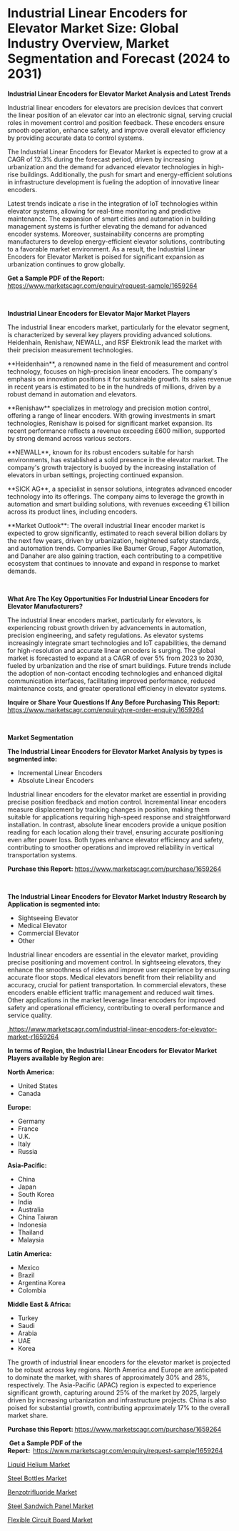 <p><h1>Industrial Linear Encoders for Elevator Market Size: Global Industry Overview, Market Segmentation and Forecast (2024 to 2031)</h1></p><p><strong>Industrial Linear Encoders for Elevator Market Analysis and Latest Trends</strong></p>
<p><p>Industrial linear encoders for elevators are precision devices that convert the linear position of an elevator car into an electronic signal, serving crucial roles in movement control and position feedback. These encoders ensure smooth operation, enhance safety, and improve overall elevator efficiency by providing accurate data to control systems.</p><p>The Industrial Linear Encoders for Elevator Market is expected to grow at a CAGR of 12.3% during the forecast period, driven by increasing urbanization and the demand for advanced elevator technologies in high-rise buildings. Additionally, the push for smart and energy-efficient solutions in infrastructure development is fueling the adoption of innovative linear encoders.</p><p>Latest trends indicate a rise in the integration of IoT technologies within elevator systems, allowing for real-time monitoring and predictive maintenance. The expansion of smart cities and automation in building management systems is further elevating the demand for advanced encoder systems. Moreover, sustainability concerns are prompting manufacturers to develop energy-efficient elevator solutions, contributing to a favorable market environment. As a result, the Industrial Linear Encoders for Elevator Market is poised for significant expansion as urbanization continues to grow globally.</p></p>
<p><strong>Get a Sample PDF of the Report:&nbsp;</strong> <a href="https://www.marketscagr.com/enquiry/request-sample/1659264?utm_campaign=1128&utm_medium=2&utm_source=Github&utm_content=ia&utm_term=03102024&utm_id=industrial-linear-encoders-for-elevator">https://www.marketscagr.com/enquiry/request-sample/1659264</a></p>
<p>&nbsp;</p>
<p><strong>Industrial Linear Encoders for Elevator Major Market Players</strong></p>
<p><p>The industrial linear encoders market, particularly for the elevator segment, is characterized by several key players providing advanced solutions. Heidenhain, Renishaw, NEWALL, and RSF Elektronik lead the market with their precision measurement technologies.</p><p>**Heidenhain**, a renowned name in the field of measurement and control technology, focuses on high-precision linear encoders. The company's emphasis on innovation positions it for sustainable growth. Its sales revenue in recent years is estimated to be in the hundreds of millions, driven by a robust demand in automation and elevators.</p><p>**Renishaw** specializes in metrology and precision motion control, offering a range of linear encoders. With growing investments in smart technologies, Renishaw is poised for significant market expansion. Its recent performance reflects a revenue exceeding £600 million, supported by strong demand across various sectors.</p><p>**NEWALL**, known for its robust encoders suitable for harsh environments, has established a solid presence in the elevator market. The company's growth trajectory is buoyed by the increasing installation of elevators in urban settings, projecting continued expansion.</p><p>**SICK AG**, a specialist in sensor solutions, integrates advanced encoder technology into its offerings. The company aims to leverage the growth in automation and smart building solutions, with revenues exceeding €1 billion across its product lines, including encoders.</p><p>**Market Outlook**: The overall industrial linear encoder market is expected to grow significantly, estimated to reach several billion dollars by the next few years, driven by urbanization, heightened safety standards, and automation trends. Companies like Baumer Group, Fagor Automation, and Danaher are also gaining traction, each contributing to a competitive ecosystem that continues to innovate and expand in response to market demands.</p></p>
<p>&nbsp;</p>
<p><strong>What Are The Key Opportunities For Industrial Linear Encoders for Elevator Manufacturers?</strong></p>
<p><p>The industrial linear encoders market, particularly for elevators, is experiencing robust growth driven by advancements in automation, precision engineering, and safety regulations. As elevator systems increasingly integrate smart technologies and IoT capabilities, the demand for high-resolution and accurate linear encoders is surging. The global market is forecasted to expand at a CAGR of over 5% from 2023 to 2030, fueled by urbanization and the rise of smart buildings. Future trends include the adoption of non-contact encoding technologies and enhanced digital communication interfaces, facilitating improved performance, reduced maintenance costs, and greater operational efficiency in elevator systems.</p></p>
<p><strong>Inquire or Share Your Questions If Any Before Purchasing This Report:</strong> <a href="https://www.marketscagr.com/enquiry/pre-order-enquiry/1659264?utm_campaign=1128&utm_medium=2&utm_source=Github&utm_content=ia&utm_term=03102024&utm_id=industrial-linear-encoders-for-elevator">https://www.marketscagr.com/enquiry/pre-order-enquiry/1659264</a></p>
<p>&nbsp;</p>
<p><strong>Market Segmentation</strong></p>
<p><strong>The Industrial Linear Encoders for Elevator Market Analysis by types is segmented into:</strong></p>
<p><ul><li>Incremental Linear Encoders</li><li>Absolute Linear Encoders</li></ul></p>
<p><p>Industrial linear encoders for the elevator market are essential in providing precise position feedback and motion control. Incremental linear encoders measure displacement by tracking changes in position, making them suitable for applications requiring high-speed response and straightforward installation. In contrast, absolute linear encoders provide a unique position reading for each location along their travel, ensuring accurate positioning even after power loss. Both types enhance elevator efficiency and safety, contributing to smoother operations and improved reliability in vertical transportation systems.</p></p>
<p><strong>Purchase this Report:&nbsp;</strong><a href="https://www.marketscagr.com/purchase/1659264?utm_campaign=1128&utm_medium=2&utm_source=Github&utm_content=ia&utm_term=03102024&utm_id=industrial-linear-encoders-for-elevator">https://www.marketscagr.com/purchase/1659264</a></p>
<p>&nbsp;</p>
<p><strong>The Industrial Linear Encoders for Elevator Market Industry Research by Application is segmented into:</strong></p>
<p><ul><li>Sightseeing Elevator</li><li>Medical Elevator</li><li>Commercial Elevator</li><li>Other</li></ul></p>
<p><p>Industrial linear encoders are essential in the elevator market, providing precise positioning and movement control. In sightseeing elevators, they enhance the smoothness of rides and improve user experience by ensuring accurate floor stops. Medical elevators benefit from their reliability and accuracy, crucial for patient transportation. In commercial elevators, these encoders enable efficient traffic management and reduced wait times. Other applications in the market leverage linear encoders for improved safety and operational efficiency, contributing to overall performance and service quality.</p></p>
<p><a href="https://www.marketscagr.com/industrial-linear-encoders-for-elevator-market-r1659264?utm_campaign=1128&utm_medium=2&utm_source=Github&utm_content=ia&utm_term=03102024&utm_id=industrial-linear-encoders-for-elevator">&nbsp;https://www.marketscagr.com/industrial-linear-encoders-for-elevator-market-r1659264</a></p>
<p><strong>In terms of Region, the Industrial Linear Encoders for Elevator Market Players available by Region are:</strong></p>
<p>
    <p> <strong> North America: </strong>
        <ul>
            <li>United States</li>
            <li>Canada</li>
        </ul>
        </p> 
    <p> <strong> Europe: </strong>
        <ul>
            <li>Germany</li>
            <li>France</li>
            <li>U.K.</li>
            <li>Italy</li>
            <li>Russia</li>
        </ul>
        </p> 
    <p> <strong> Asia-Pacific: </strong>
        <ul>
            <li>China</li>
            <li>Japan</li>
            <li>South Korea</li>
            <li>India</li>
            <li>Australia</li>
            <li>China Taiwan</li>
            <li>Indonesia</li>
            <li>Thailand</li>
            <li>Malaysia</li>
        </ul>
        </p> 
    <p> <strong> Latin America: </strong>
        <ul>
            <li>Mexico</li>
            <li>Brazil</li>
            <li>Argentina Korea</li>
            <li>Colombia</li>
        </ul>
        </p> 
    <p> <strong> Middle East & Africa: </strong>
        <ul>
            <li>Turkey</li>
            <li>Saudi</li>
            <li>Arabia</li>
            <li>UAE</li>
            <li>Korea</li>
        </ul>
    </p>
    </p>
<p><p>The growth of industrial linear encoders for the elevator market is projected to be robust across key regions. North America and Europe are anticipated to dominate the market, with shares of approximately 30% and 28%, respectively. The Asia-Pacific (APAC) region is expected to experience significant growth, capturing around 25% of the market by 2025, largely driven by increasing urbanization and infrastructure projects. China is also poised for substantial growth, contributing approximately 17% to the overall market share.</p></p>
<p><strong>Purchase this Report: </strong><a href="https://www.marketscagr.com/purchase/1659264?utm_campaign=1128&utm_medium=2&utm_source=Github&utm_content=ia&utm_term=03102024&utm_id=industrial-linear-encoders-for-elevator">https://www.marketscagr.com/purchase/1659264</a></p>
<p>&nbsp;<strong>Get a Sample PDF of the Report:&nbsp;&nbsp;</strong><a href="https://www.marketscagr.com/enquiry/request-sample/1659264?utm_campaign=1128&utm_medium=2&utm_source=Github&utm_content=ia&utm_term=03102024&utm_id=industrial-linear-encoders-for-elevator">https://www.marketscagr.com/enquiry/request-sample/1659264</a></p>
<p><strong></strong></p>
<p><p><a href="https://www.linkedin.com/pulse/what-driving-global-liquid-helium-market-dive-trends-nkv5c?trackingId=AcbUyameTf6hGdpraQCFpw%3D%3D&utm_campaign=1128&utm_medium=2&utm_source=Github&utm_content=ia&utm_term=03102024&utm_id=industrial-linear-encoders-for-elevator">Liquid Helium Market</a></p><p><a href="https://issuu.com/reportprime-2/docs/steel-bottles-market-size-2030.pptx_167d27661cfd35?utm_campaign=1128&utm_medium=2&utm_source=Github&utm_content=ia&utm_term=03102024&utm_id=industrial-linear-encoders-for-elevator">Steel Bottles Market</a></p><p><a href="https://www.linkedin.com/pulse/benzotrifluoride-market-industry-landscape-growth-trajectories-fbjbe?utm_campaign=1128&utm_medium=2&utm_source=Github&utm_content=ia&utm_term=03102024&utm_id=industrial-linear-encoders-for-elevator">Benzotrifluoride Market</a></p><p><a href="https://issuu.com/reportprime-2/docs/steel-sandwich-panel-market-size-20_27a381475b14cc?utm_campaign=1128&utm_medium=2&utm_source=Github&utm_content=ia&utm_term=03102024&utm_id=industrial-linear-encoders-for-elevator">Steel Sandwich Panel Market</a></p><p><a href="https://www.linkedin.com/pulse/global-flexible-circuit-board-market-sector-types-applications-pnglc?trackingId=thm9IGbfSPemXcOIFbOcig%3D%3D&utm_campaign=1128&utm_medium=2&utm_source=Github&utm_content=ia&utm_term=03102024&utm_id=industrial-linear-encoders-for-elevator">Flexible Circuit Board Market</a></p></p>